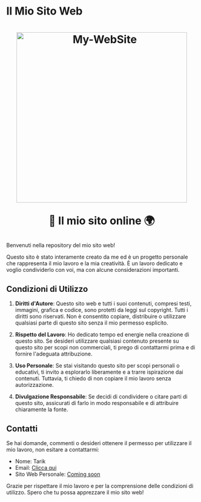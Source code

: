 # Il Mio Sito Web

<h1 align="center">
    <a href="#"><img src="https://tariksite.netlify.app/assets/favicon.ico" width="450" alt="My-WebSite"></a>
    
   🤖 Il mio sito online 🌍
</h1>

Benvenuti nella repository del mio sito web!

Questo sito è stato interamente creato da me ed è un progetto personale che rappresenta il mio lavoro e la mia creatività. È un lavoro dedicato e voglio condividerlo con voi, ma con alcune considerazioni importanti.

## Condizioni di Utilizzo

1. **Diritti d'Autore**: Questo sito web e tutti i suoi contenuti, compresi testi, immagini, grafica e codice, sono protetti da leggi sul copyright. Tutti i diritti sono riservati. Non è consentito copiare, distribuire o utilizzare qualsiasi parte di questo sito senza il mio permesso esplicito.

2. **Rispetto del Lavoro**: Ho dedicato tempo ed energie nella creazione di questo sito. Se desideri utilizzare qualsiasi contenuto presente su questo sito per scopi non commerciali, ti prego di contattarmi prima e di fornire l'adeguata attribuzione.

3. **Uso Personale**: Se stai visitando questo sito per scopi personali o educativi, ti invito a esplorarlo liberamente e a trarre ispirazione dai contenuti. Tuttavia, ti chiedo di non copiare il mio lavoro senza autorizzazione.

4. **Divulgazione Responsabile**: Se decidi di condividere o citare parti di questo sito, assicurati di farlo in modo responsabile e di attribuire chiaramente la fonte.

## Contatti

Se hai domande, commenti o desideri ottenere il permesso per utilizzare il mio lavoro, non esitare a contattarmi:

- Nome: Tarik
- Email: [Clicca qui](mailto:tariksupp0rt@gmail.com)
- Sito Web Personale: [Coming soon](https://tariksite.netlify.app)

Grazie per rispettare il mio lavoro e per la comprensione delle condizioni di utilizzo. Spero che tu possa apprezzare il mio sito web!
